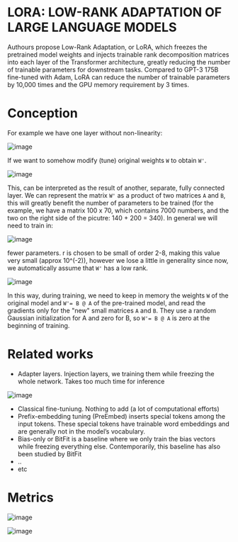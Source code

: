 # LORA: LOW-RANK ADAPTATION OF LARGE LANGUAGE MODELS

Authours propose Low-Rank Adaptation, or LoRA, which freezes the pretrained model weights and injects trainable rank decomposition matrices into each layer of the Transformer architecture, greatly reducing the number of trainable parameters for downstream tasks. Compared to GPT-3 175B fine-tuned with Adam, LoRA can reduce the number of trainable parameters by 10,000 times and the GPU memory requirement by 3 times.

# Conception

For example we have one layer without non-linearity:

![image](https://github.com/SanzharMrz/NLP-papers/assets/48170101/d0c63624-5dda-4958-a334-e99db5897343)

If we want to somehow modify (tune) original weights ```W``` to obtain ```W'```.

![image](https://github.com/SanzharMrz/NLP-papers/assets/48170101/fc35bb42-1a77-4523-8df2-9655e6638879)

This, can be interpreted as the result of another, separate, fully connected layer. We can represent the matrix ```W'``` as a product of two matrices ```A``` and ```B```, this will greatly benefit the number of parameters to be trained (for the example, we have a matrix 100 x 70, which contains 7000 numbers, and the two on the right side of the picutre: 140 + 200 = 340).
In general we will need to train in:

![image](https://github.com/SanzharMrz/NLP-papers/assets/48170101/d7982a35-9863-41d6-8044-d49286d2dd3f)

fewer parameters. r is chosen to be small of order 2-8, making this value very small (approx 10^(-2)), however we lose a little in generality since now, we automatically assume that ```W'``` has a low rank.

![image](https://github.com/SanzharMrz/NLP-papers/assets/48170101/454a2548-8d79-41ea-9dd3-9015796b6203)

In this way, during training, we need to keep in memory the weights ```W``` of the original model and ```W'= B @ A``` of the pre-trained model, and read the gradients only for the "new" small matrices ```A``` and ```B```. They use a random Gaussian initialization for A and zero for B, so ```W'= B @ A``` is zero at the beginning of training.

# Related works

- Adapter layers. Injection layers, we training them while freezing the whole network. Takes too much time for inference

![image](https://github.com/SanzharMrz/NLP-papers/assets/48170101/b4baf5a6-2047-466b-b024-5daa0ea09484)

- Classical fine-tuniung. Nothing to add (a lot of computational efforts)
- Prefix-embedding tuning (PreEmbed) inserts special tokens among the input tokens. These special tokens have trainable word embeddings and are generally not in the model’s vocabulary.
- Bias-only or BitFit is a baseline where we only train the bias vectors while freezing everything else.
Contemporarily, this baseline has also been studied by BitFit
- ..
- etc

# Metrics

![image](https://github.com/SanzharMrz/NLP-papers/assets/48170101/0aa16398-ccd8-4d49-a0be-c5ce576ab3f5)

![image](https://github.com/SanzharMrz/NLP-papers/assets/48170101/028b19d0-a3d5-4605-acc1-e0513bee60ad)
